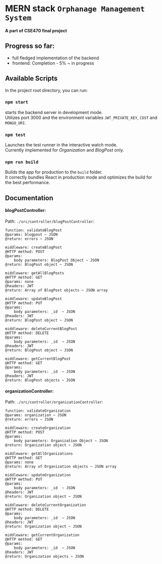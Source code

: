 # MERN stack `Orphanage Management System`

**A part of CSE470 final project**

## Progress so far:
- full fledged implementation of the backend
- frontend: Completion - 5% ~ in progress


## Available Scripts

In the project root directory, you can run:

### `npm start`

starts the backend server in development mode.\
Utilizes port 3000 and the environment variables `JWT_PRIVATE_KEY`, `COST` and `MONGO_URI`.


### `npm test`

Launches the test runner in the interactive watch mode.\
Currently implemented for *Organization* and *BlogPost* only.

### `npm run build`

Builds the app for production to the `build` folder.\
It correctly bundles React in production mode and optimizes the build for the best performance.

## Documentation

#### blogPostController:
Path: `./src/controller/blogPostController`:

```
function: validateBlogPost 
@params: blogpost ~ JSON
@return: errors ~ JSON
```

```
middleware: createBlogPost 
@HTTP method: POST
@params: 
    body parameters: BlogPost Object ~ JSON
@return: BlogPost object ~ JSON
```

```
middleware: getAllBlogPosts
@HTTP method: GET
@params: none
@headers: JWT
@return: Array of BlogPost objects ~ JSON array
```

```
middleware: updateBlogPost
@HTTP method: PUT
@params: 
    body parameters: _id  ~ JSON
@headers: JWT
@return: BlogPost object ~ JSON
```

```
middleware: deleteCurrentBlogPost
@HTTP method: DELETE
@params: 
    body parameters: _id  ~ JSON
@headers: JWT
@return: BlogPost object ~ JSON
```

```
middleware: getCurrentBlogPost
@HTTP method: GET
@params: 
    body parameters: _id  ~ JSON
@headers: JWT
@return: BlogPost objects ~ JSON
```

#### organizationController: 
Path: `./src/controller/organizationController`:

```
function: validateOrganization 
@params: organization ~ JSON
@return: errors ~ JSON
```

```
middleware: createOrganization 
@HTTP method: POST
@params: 
    body parameters: Organization Object ~ JSON
@return: Organization object ~ JSON
```

```
middleware: getAllOrganizations
@HTTP method: GET
@params: none
@return: Array of Organization objects ~ JSON array
```

```
middleware: updateOrganization
@HTTP method: PUT
@params: 
    body parameters: _id  ~ JSON
@headers: JWT
@return: Organization object ~ JSON
```

```
middleware: deleteCurrentOrganization
@HTTP method: DELETE
@params: 
    body parameters: _id  ~ JSON
@headers: JWT
@return: Organization object ~ JSON
```

```
middleware: getCurrentOrganization
@HTTP method: GET
@params: 
    body parameters: _id  ~ JSON
@headers: JWT
@return: Organization objects ~ JSON
```